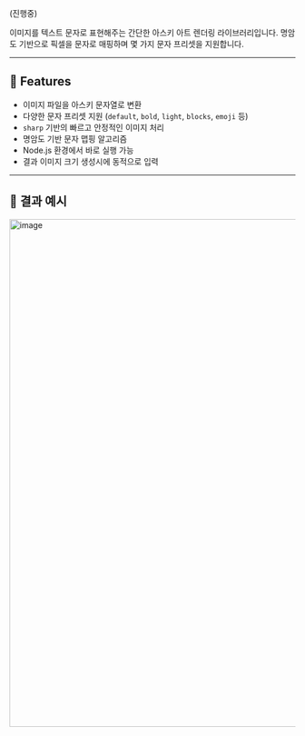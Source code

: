 (진행중)

이미지를 텍스트 문자로 표현해주는 간단한 아스키 아트 렌더링 라이브러리입니다. 
명암도 기반으로 픽셀을 문자로 매핑하며 몇 가지 문자 프리셋을 지원합니다.

---

## 🚀 Features

- 이미지 파일을 아스키 문자열로 변환
- 다양한 문자 프리셋 지원 (`default`, `bold`, `light`, `blocks`, `emoji` 등)
- `sharp` 기반의 빠르고 안정적인 이미지 처리
- 명암도 기반 문자 맵핑 알고리즘
- Node.js 환경에서 바로 실행 가능
- 결과 이미지 크기 생성시에 동적으로 입력
  
---

## 📸 결과 예시

<img width="894" alt="image" src="https://github.com/user-attachments/assets/9d934f8e-94df-4b4b-ac0b-e5babf6e95f6" />
